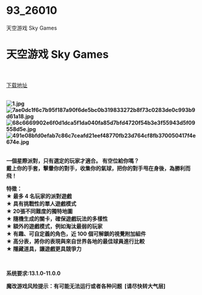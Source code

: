 # 93_26010
天空游戏 Sky Games
# 天空游戏 Sky Games
 <br/></br>
[下载地址](https://www.switch520.cc/article/26010 "下载地址")
<br/></br>

<p><strong><img title="1.jpg" src="https://www.switch520.cc/muke_img/2021_12_30_50e7c84b694c8.jpg" alt="1.jpg"></strong><br>
<strong><img title="7ae0dc1f6c7b95f187a90f6de5bc0b319833272b8f73c0283de0c993b9d61a18.jpg" src="https://www.switch520.cc/muke_img/2021_12_30_6d2249855e984.jpg" alt="7ae0dc1f6c7b95f187a90f6de5bc0b319833272b8f73c0283de0c993b9d61a18.jpg"></strong><br>
<strong><img title="68c6669902e6f0d1dca5f1da040fa85d7bfd4720f54b3e3f55943d5f09558d5e.jpg" src="https://www.switch520.cc/muke_img/2021_12_30_afdb82d61f469.jpg" alt="68c6669902e6f0d1dca5f1da040fa85d7bfd4720f54b3e3f55943d5f09558d5e.jpg"></strong><br>
<strong><img title="491e08bfd0efab7c86c7ceafd21eef48770fb23d764cf8fb370050417f4e674e.jpg" src="https://www.switch520.cc/muke_img/2021_12_30_9de489c5c8d36.jpg" alt="491e08bfd0efab7c86c7ceafd21eef48770fb23d764cf8fb370050417f4e674e.jpg">&nbsp;</strong></p>
<p><strong>一個星際派對，只有選定的玩家才適合。 有空位給你嗎？</strong><br>
<strong>戴上你的手套，擊暈你的對手，收集你的氣球，把你的對手甩在身後，為勝利而飛！</strong></p>
<p><strong>特徵：</strong><br>
<strong>★ 最多 4 名玩家的派對遊戲</strong><br>
<strong>★ 具有挑戰性的單人遊戲模式</strong><br>
<strong>★ 20張不同難度的獨特地圖</strong><br>
<strong>★ 隨機生成的關卡，確保遊戲玩法的多樣性</strong><br>
<strong>★ 額外的遊戲模式，例如淘汰最弱的玩家</strong><br>
<strong>★ 有趣、可自定義的角色，近 100 個可解鎖的視覺附加組件</strong><br>
<strong>★ 高分表，將你的表現與來自世界各地的最佳球員進行比較</strong><br>
<strong>★ 隱藏道具，讓遊戲更具競爭力</strong></p>
<p>&nbsp;</p>
<p><strong>系统要求:13.1.0-11.0.0</strong></p>
<p><strong>魔改游戏风险提示：有可能无法运行或者各种问题 &nbsp;[请尽快转大气层]</strong></p>




